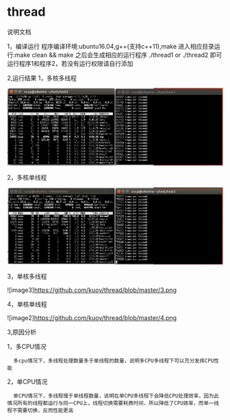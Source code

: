 # thread
说明文档

1，编译运行
   程序编译环境:ubuntu16.04,g++(支持c++11),make
   进入相应目录运行:make clean && make 之后会生成相应的运行程序
   ./thread1 or ./thread2 即可运行程序1和程序2，若没有运行权限请自行添加

2,运行结果
   1，多核多线程
   
   ![image1](https://github.com/kuov/thread/blob/master/1.png)
     
   2，多核单线程
   
   ![image2](https://github.com/kuov/thread/blob/master/2.png)

   3，单核多线程
   
   ![image3]https://github.com/kuov/thread/blob/master/3.png

   4，单核单线程
   
   ![image2]https://github.com/kuov/thread/blob/master/4.png



3,原因分析

   1，多CPU情况
   
      多cpu情况下，多线程处理数量多于单线程的数量，说明多CPU多线程下可以充分发挥CPU性能
   2，单CPU情况
   
      单CPU情况下，多线程慢于单线程数量，说明在单CPU多线程下会降低CPU处理效率，因为此情况所有的线程都运行与同一CPU上，线程切换需要耗费时间，所以降低了CPU效率，而单一线程不需要切换，反而性能更高
